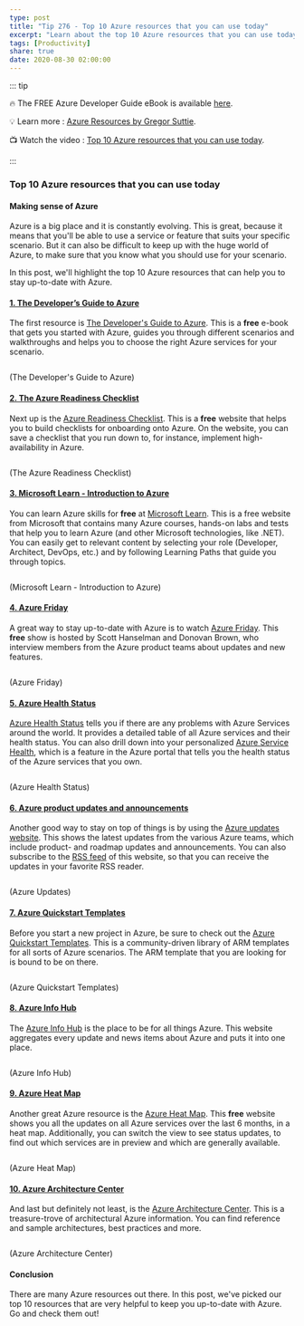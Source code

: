 ```yaml
---
type: post
title: "Tip 276 - Top 10 Azure resources that you can use today"
excerpt: "Learn about the top 10 Azure resources that you can use today"
tags: [Productivity]
share: true
date: 2020-08-30 02:00:00
---
```


::: tip 

:fire:  The FREE Azure Developer Guide eBook is available [here](http://aka.ms/azuredevebook?WT.mc_id=docs-azuredevtips-azureappsdev).

:bulb: Learn more : [Azure Resources by Gregor Suttie](https://github.com/gsuttie/AzureResources/tree/master/Useful%20Links?WT.mc_id=github-azuredevtips-azureappsdev). 

:tv: Watch the video : [Top 10 Azure resources that you can use today](https://www.youtube.com/watch?v=Mt2WSly9qBI&list=PLLasX02E8BPCNCK8Thcxu-Y-XcBUbhFWC&index=14?WT.mc_id=youtube-azuredevtips-azureappsdev).

:::

### Top 10 Azure resources that you can use today

#### Making sense of Azure

Azure is a big place and it is constantly evolving. This is great, because it means that you'll be able to use a service or feature that suits your specific scenario. But it can also be difficult to keep up with the huge world of Azure, to make sure that you know what you should use for your scenario. 

In this post, we'll highlight the top 10 Azure resources that can help you to stay up-to-date with Azure. 

#### [1. The Developer’s Guide to Azure](https://azure.microsoft.com/campaigns/developer-guide?WT.mc_id=azure-azuredevtips-azureappsdev)
The first resource is [The Developer's Guide to Azure](https://azure.microsoft.com/campaigns/developer-guide?WT.mc_id=azure-azuredevtips-azureappsdev). This is a **free** e-book that gets you started with Azure, guides you through different scenarios and walkthroughs and helps you to choose the right Azure services for your scenario.

<img :src="$withBase('/files/62azuredevguide.png')">

(The Developer's Guide to Azure)

#### [2. The Azure Readiness Checklist](https://azurechecklist.com?WT.mc_id=other-azuredevtips-azureappsdev)
Next up is the [Azure Readiness Checklist](https://azurechecklist.com?WT.mc_id=other-azuredevtips-azureappsdev). This is a **free** website that helps you to build checklists for onboarding onto Azure. On the website, you can save a checklist that you run down to, for instance, implement high-availability in Azure.

<img :src="$withBase('/files/62azurereadiness.png')">

(The Azure Readiness Checklist)

#### [3. Microsoft Learn - Introduction to Azure](https://docs.microsoft.com/learn/azure?WT.mc_id=docs-azuredevtips-azureappsdev)
You can learn Azure skills for **free** at [Microsoft Learn](https://docs.microsoft.com/learn/azure?WT.mc_id=docs-azuredevtips-azureappsdev). This is a free website from Microsoft that contains many Azure courses, hands-on labs and tests that help you to learn Azure (and other Microsoft technologies, like .NET). You can easily get to relevant content by selecting your role (Developer, Architect, DevOps, etc.) and by following Learning Paths that guide you through topics.

<img :src="$withBase('/files/62mslearn.png')">

(Microsoft Learn - Introduction to Azure)

#### [4. Azure Friday](https://azure.microsoft.com/resources/videos/azure-friday?WT.mc_id=azure-azuredevtips-azureappsdev)
A great way to stay up-to-date with Azure is to watch [Azure Friday](https://azure.microsoft.com/resources/videos/azure-friday?WT.mc_id=azure-azuredevtips-azureappsdev). This **free** show is hosted by Scott Hanselman and Donovan Brown, who interview members from the Azure product teams about updates and new features.

<img :src="$withBase('/files/62azurefriday.png')">

(Azure Friday)

#### [5. Azure Health Status](https://status.azure.com/status?WT.mc_id=azure-azuredevtips-azureappsdev)
[Azure Health Status](https://status.azure.com/status?WT.mc_id=azure-azuredevtips-azureappsdev) tells you if there are any problems with Azure Services around the world. It provides a detailed table of all Azure services and their health status. You can also drill down into your personalized [Azure Service Health](https://azure.microsoft.com/features/service-health?WT.mc_id=azure-azuredevtips-azureappsdev), which is a feature in the Azure portal that tells you the health status of the Azure services that you own. 

<img :src="$withBase('/files/62azurestatus.png')">

(Azure Health Status)

#### [6. Azure product updates and announcements](https://azure.microsoft.com/updates?WT.mc_id=azure-azuredevtips-azureappsdev) 
Another good way to stay on top of things is by using the [Azure updates website](https://azure.microsoft.com/updates?WT.mc_id=azure-azuredevtips-azureappsdev). This shows the latest updates from the various Azure teams, which include product- and roadmap updates and announcements. You can also subscribe to the [RSS feed](https://azurecomcdn.azureedge.net/updates/feed?WT.mc_id=other-azuredevtips-azureappsdev) of this website, so that you can receive the updates in your favorite RSS reader. 

<img :src="$withBase('/files/62azureupdates.png')">

(Azure Updates)

#### [7. Azure Quickstart Templates](https://azure.microsoft.com/resources/templates?WT.mc_id=azure-azuredevtips-azureappsdev)
Before you start a new project in Azure, be sure to check out the [Azure Quickstart Templates](https://azure.microsoft.com/resources/templates?WT.mc_id=azure-azuredevtips-azureappsdev). This is a community-driven library of ARM templates for all sorts of Azure scenarios. The ARM template that you are looking for is bound to be on there.

<img :src="$withBase('/files/62azurequickstarttemplates.png')">

(Azure Quickstart Templates)

#### [8. Azure Info Hub](https://azureinfohub.azurewebsites.net?WT.mc_id=other-azuredevtips-azureappsdev)
The [Azure Info Hub](https://azureinfohub.azurewebsites.net?WT.mc_id=other-azuredevtips-azureappsdev) is the place to be for all things Azure. This website aggregates every update and news items about Azure and puts it into one place. 

<img :src="$withBase('/files/62azureinfohub.png')">

(Azure Info Hub)

#### [9. Azure Heat Map](https://azurecharts.com?WT.mc_id=other-azuredevtips-azureappsdev)
Another great Azure resource is the [Azure Heat Map](https://azurecharts.com?WT.mc_id=other-azuredevtips-azureappsdev). This **free** website shows you all the updates on all Azure services over the last 6 months, in a heat map. Additionally, you can switch the view to see status updates, to find out which services are in preview and which are generally available. 

<img :src="$withBase('/files/62azureheatmap.png')">

(Azure Heat Map)

#### [10. Azure Architecture Center](https://docs.microsoft.com/azure/architecture?WT.mc_id=docs-azuredevtips-azureappsdev)
And last but definitely not least, is the [Azure Architecture Center](https://docs.microsoft.com/azure/architecture?WT.mc_id=docs-azuredevtips-azureappsdev). This is a treasure-trove of architectural Azure information. You can find reference and sample architectures, best practices and more.

<img :src="$withBase('/files/62azurearchitecturecenter.png')">

(Azure Architecture Center)

#### Conclusion

There are many Azure resources out there. In this post, we've picked our top 10 resources that are very helpful to keep you up-to-date with Azure. Go and check them out!